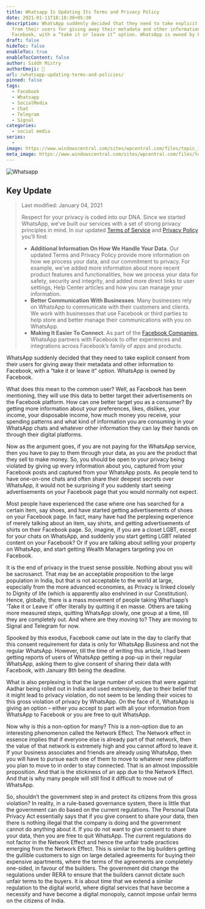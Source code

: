```yaml
---
title: Whatsapp Is Updating Its Terms and Privacy Policy
date: 2021-01-11T18:18:30+05:30
description: WhatsApp suddenly decided that they need to take explicit consent
  from their users for giving away their metadata and other information to
  Facebook, with a “take it or leave it” option. WhatsApp is owned by Facebook.
draft: false
hideToc: false
enableToc: true
enableTocContent: false
author: Siddh Mistry
authorEmoji: 🤯
url: /whatsapp-updating-terms-and-policies/
pinned: false
tags:
  - Facebook
  - Whatsapp
  - SocialMedia
  - Chat
  - Telegram
  - Signal
categories:
  - social media
series:
  -
image: https://www.windowscentral.com/sites/wpcentral.com/files/topic_images/2015/whatsapp-messenger-logo.png
meta_image: https://www.windowscentral.com/sites/wpcentral.com/files/topic_images/2015/whatsapp-messenger-logo.png 
---
```


![Whatsapp](/images/talks/whatsapp.png)

## Key Update

> Last modified: January 04, 2021
>
> Respect for your privacy is coded into our DNA. Since we started WhatsApp, we’ve built our services with a set of strong privacy principles in mind. In our updated [Terms of Service](https://www.whatsapp.com/legal/updates/terms-of-service) and [Privacy Policy](https://www.whatsapp.com/legal/updates/privacy-policy) you’ll find:
>
> - **Additional Information On How We Handle Your Data**. Our updated Terms and Privacy Policy provide more information on how we process your data, and our commitment to privacy. For example, we’ve added more information about more recent product features and functionalities, how we process your data for safety, security and integrity, and added more direct links to user settings, Help Center articles and how you can manage your information.
> - **Better Communication With Businesses**. Many businesses rely on WhatsApp to communicate with their customers and clients. We work with businesses that use Facebook or third parties to help store and better manage their communications with you on WhatsApp.
> - **Making It Easier To Connect**. As part of the [Facebook Companies](https://faq.whatsapp.com/general/security-and-privacy/the-facebook-companies), WhatsApp partners with Facebook to offer experiences and integrations across Facebook’s family of apps and products.

WhatsApp suddenly decided that they need to take explicit consent from their users for giving away their metadata and other information to Facebook, with a “take it or leave it” option. WhatsApp is owned by Facebook.

What does this mean to the common user? Well, as Facebook has been mentioning, they will use this data to better target their advertisements on the Facebook platform. How can one better target you as a consumer? By getting more information about your preferences, likes, dislikes, your income, your disposable income, how much money you receive, your spending patterns and what kind of information you are consuming in your WhatsApp chats and whatever other information they can lay their hands on through their digital platforms.

Now as the argument goes, if you are not paying for the WhatsApp service, then you have to pay to them through your data, as you are the product that they sell to make money. So, you should be open to your privacy being violated by giving up every information about you, captured from your Facebook posts and captured from your WhatsApp posts. As people tend to have one-on-one chats and often share their deepest secrets over WhatsApp, it would not be surprising if you suddenly start seeing advertisements on your Facebook page that you would normally not expect.

Most people have experienced the case where one has searched for a certain item, say shoes, and have started getting advertisements of shoes on your Facebook page. In fact, many have had the perplexing experience of merely talking about an item, say shirts, and getting advertisements of shirts on their Facebook page. So, imagine, if you are a closet LGBT, except for your chats on WhatsApp, and suddenly you start getting LGBT related content on your Facebook? Or if you are talking about selling your property on WhatsApp, and start getting Wealth Managers targeting you on Facebook.

It is the end of privacy in the truest sense possible. Nothing about you will be sacrosanct. That may be an acceptable proposition to the large population in India, but that is not acceptable to the world at large, especially from the more advanced economies, as Privacy is linked closely to Dignity of life (which is apparently also enshrined in our Constitution). Hence, globally, there is a mass movement of people taking What’sapp’s ‘Take it or Leave it’ offer literally by quitting it en masse. Others are taking more measured steps, quitting WhatsApp slowly, one group at a time, till they are completely out. And where are they moving to? They are moving to Signal and Telegram for now.

Spooked by this exodus, Facebook came out late in the day to clarify that this consent requirement for data is only for WhatsApp Business and not the regular WhatsApp. However, till the time of writing this article, I had been getting reports of users of WhatsApp getting a pop-up in their regular WhatsApp, asking them to give consent of sharing their data with Facebook, with January 8th being the deadline.

What is also perplexing is that the large number of voices that were against Aadhar being rolled out in India and used extensively, due to their belief that it might lead to privacy violation, do not seem to be lending their voices to this gross violation of privacy by WhatsApp. On the face of it, WhatsApp is giving an option – either you accept to part with all your information from WhatsApp to Facebook or you are free to quit WhatsApp.

Now why is this a non-option for many? This is a non-option due to an interesting phenomenon called the Network Effect. The Network effect in essence implies that if everyone else is already part of that network, then the value of that network is extremely high and you cannot afford to leave it. If your business associates and friends are already using WhatsApp, then you will have to pursue each one of them to move to whatever new platform you plan to move to in order to stay connected. That is an almost impossible proposition. And that is the stickiness of an app due to the Network Effect. And that is why many people will still find it difficult to move out of WhatsApp.

So, shouldn’t the government step in and protect its citizens from this gross violation? In reality, in a rule-based governance system, there is little that the government can do based on the current regulations. The Personal Data Privacy Act essentially says that if you give consent to share your data, then there is nothing illegal that the company is doing and the government cannot do anything about it. If you do not want to give consent to share your data, then you are free to quit WhatsApp. The current regulations do not factor in the Network Effect and hence the unfair trade practices emerging from the Network Effect. This is similar to the big builders getting the gullible customers to sign on large detailed agreements for buying their expensive apartments, where the terms of the agreements are completely one-sided, in favour of the builders. The government did change the regulations under RERA to ensure that the builders cannot dictate such unfair terms to the buyers. It is about time that we extend a similar regulation to the digital world, where digital services that have become a necessity and have become a digital monopoly, cannot impose unfair terms on the citizens of India.